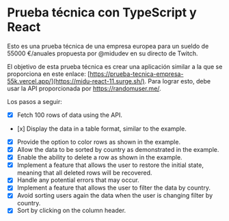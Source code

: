 # Prueba técnica con TypeScript y React

Esto es una prueba técnica de una empresa europea para un sueldo de 55000 €/anuales propuesta por @midudev en su directo de Twitch.

El objetivo de esta prueba técnica es crear una aplicación similar a la que se proporciona en este enlace: [https://prueba-tecnica-empresa-55k.vercel.app/](https://midu-react-11.surge.sh/). Para lograr esto, debe usar la API proporcionada por https://randomuser.me/.

Los pasos a seguir:

- [x] Fetch 100 rows of data using the API.
- [x] Display the data in a table format, similar to the example.
- [x] Provide the option to color rows as shown in the example.
- [x] Allow the data to be sorted by country as demonstrated in the example.
- [x] Enable the ability to delete a row as shown in the example.
- [x] Implement a feature that allows the user to restore the initial state, meaning that all deleted rows will be recovered.
- [x] Handle any potential errors that may occur.
- [x] Implement a feature that allows the user to filter the data by country.
- [x] Avoid sorting users again the data when the user is changing filter by country.
- [x] Sort by clicking on the column header.
